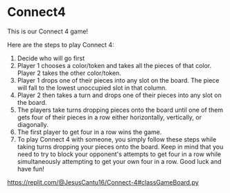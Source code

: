 # Connect4
This is our Connect 4 game!

Here are the steps to play Connect 4:

1. Decide who will go first
2. Player 1 chooses a color/token and takes all the pieces of that color. Player 2 takes the other color/token.
3. Player 1 drops one of their pieces into any slot on the board. The piece will fall to the lowest unoccupied slot in that column.
4. Player 2 then takes a turn and drops one of their pieces into any slot on the board.
5. The players take turns dropping pieces onto the board until one of them gets four of their pieces in a row either horizontally, vertically, or diagonally.
6. The first player to get four in a row wins the game.
7. To play Connect 4 with someone, you simply follow these steps while taking turns dropping your pieces onto the board. Keep in mind that you need to try to block your opponent's attempts to get four in a row while simultaneously attempting to get your own four in a row. Good luck and have fun!

https://replit.com/@JesusCantu16/Connect-4#classGameBoard.py
